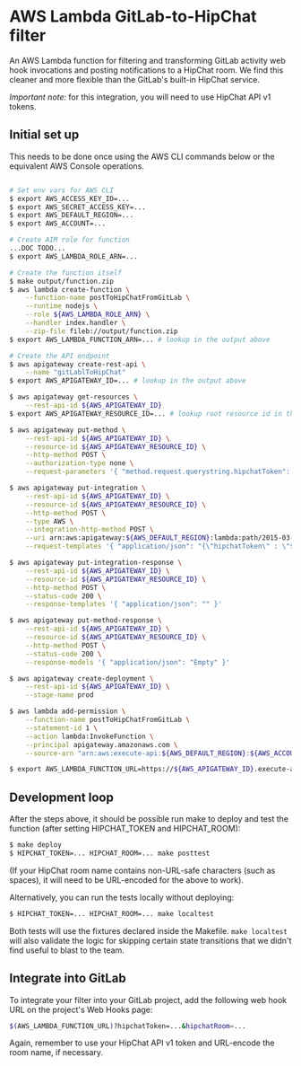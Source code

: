 # AWS Lambda GitLab-to-HipChat filter

An AWS Lambda function for filtering and transforming GitLab activity web hook invocations and posting notifications to a HipChat room.  We find this cleaner and more flexible than the GitLab's built-in HipChat service.

*Important note:* for this integration, you will need to use HipChat API v1 tokens.  

## Initial set up

This needs to be done once using the AWS CLI commands below or the equivalent AWS Console operations.

```bash

# Set env vars for AWS CLI
$ export AWS_ACCESS_KEY_ID=...
$ export AWS_SECRET_ACCESS_KEY=...
$ export AWS_DEFAULT_REGION=...
$ export AWS_ACCOUNT=...

# Create AIM role for function
...DOC TODO...
$ export AWS_LAMBDA_ROLE_ARN=...

# Create the function itself
$ make output/function.zip
$ aws lambda create-function \
	--function-name postToHipChatFromGitLab \
	--runtime nodejs \
	--role ${AWS_LAMBDA_ROLE_ARN} \
	--handler index.handler \
	--zip-file fileb://output/function.zip
$ export AWS_LAMBDA_FUNCTION_ARN=... # lookup in the output above

# Create the API endpoint
$ aws apigateway create-rest-api \
	--name "gitLablToHipChat"
$ export AWS_APIGATEWAY_ID=... # lookup in the output above

$ aws apigateway get-resources \
	--rest-api-id ${AWS_APIGATEWAY_ID}
$ export AWS_APIGATEWAY_RESOURCE_ID=... # lookup root resource id in the output above

$ aws apigateway put-method \
	--rest-api-id ${AWS_APIGATEWAY_ID} \
	--resource-id ${AWS_APIGATEWAY_RESOURCE_ID} \
	--http-method POST \
	--authorization-type none \
	--request-parameters '{ "method.request.querystring.hipchatToken": false, "method.request.querystring.hipchatRoom": false }'

$ aws apigateway put-integration \
	--rest-api-id ${AWS_APIGATEWAY_ID} \
	--resource-id ${AWS_APIGATEWAY_RESOURCE_ID} \
	--http-method POST \
	--type AWS \
	--integration-http-method POST \
	--uri arn:aws:apigateway:${AWS_DEFAULT_REGION}:lambda:path/2015-03-31/functions/${AWS_LAMBDA_FUNCTION_ARN}/invocations \
	--request-templates '{ "application/json": "{\"hipchatToken\" : \"$util.urlDecode($input.params('\''hipchatToken'\''))\", \"hipchatRoom\" : \"$util.urlDecode($input.params('\''hipchatRoom'\''))\", \"activity\" : $input.json('\''$'\'')}"}'

$ aws apigateway put-integration-response \
	--rest-api-id ${AWS_APIGATEWAY_ID} \
	--resource-id ${AWS_APIGATEWAY_RESOURCE_ID} \
	--http-method POST \
	--status-code 200 \
	--response-templates '{ "application/json": "" }'

$ aws apigateway put-method-response \
	--rest-api-id ${AWS_APIGATEWAY_ID} \
	--resource-id ${AWS_APIGATEWAY_RESOURCE_ID} \
	--http-method POST \
	--status-code 200 \
	--response-models '{ "application/json": "Empty" }'

$ aws apigateway create-deployment \
	--rest-api-id ${AWS_APIGATEWAY_ID} \
    --stage-name prod

$ aws lambda add-permission \
	--function-name postToHipChatFromGitLab \
	--statement-id 1 \
	--action lambda:InvokeFunction \
	--principal apigateway.amazonaws.com \
	--source-arn "arn:aws:execute-api:${AWS_DEFAULT_REGION}:${AWS_ACCOUNT}:${AWS_APIGATEWAY_ID}/*/POST/"

$ export AWS_LAMBDA_FUNCTION_URL=https://${AWS_APIGATEWAY_ID}.execute-api.${AWS_DEFAULT_REGION}.amazonaws.com/prod
```

## Development loop

After the steps above, it should be possible run make to deploy and test the function (after setting HIPCHAT_TOKEN and HIPCHAT_ROOM):

```bash
$ make deploy
$ HIPCHAT_TOKEN=... HIPCHAT_ROOM=... make posttest
```

(If your HipChat room name contains non-URL-safe characters (such as spaces), it will need to be URL-encoded for the above to work).

Alternatively, you can run the tests locally without deploying:

```bash
$ HIPCHAT_TOKEN=... HIPCHAT_ROOM=... make localtest
```

Both tests will use the fixtures declared inside the Makefile.  ```make localtest``` will also validate the logic for skipping certain state transitions that we didn't find useful to blast to the team.

## Integrate into GitLab

To integrate your filter into your GitLab project, add the following web hook URL on the project's Web Hooks page:

```bash
$(AWS_LAMBDA_FUNCTION_URL)?hipchatToken=...&hipchatRoom=...
```

Again, remember to use your HipChat API v1 token and URL-encode the room name, if necessary.



